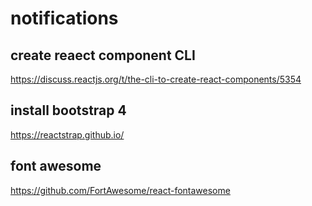 # notifications

## create reaect component CLI
https://discuss.reactjs.org/t/the-cli-to-create-react-components/5354

## install bootstrap 4
https://reactstrap.github.io/

## font awesome
https://github.com/FortAwesome/react-fontawesome